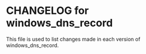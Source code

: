 # CHANGELOG for windows_dns_record

This file is used to list changes made in each version of windows_dns_record.

